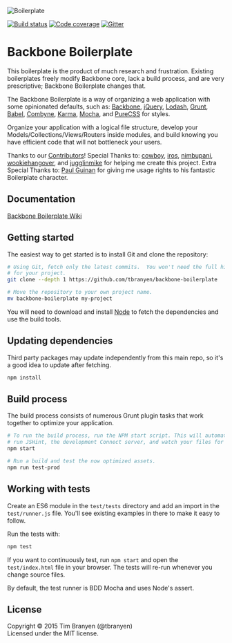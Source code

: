 ![Boilerplate](https://github.com/tbranyen/backbone-boilerplate/raw/assets/header.png)

[![Build status][travis-image]][travis-url] 
[![Code coverage][coveralls-image]][coveralls-url] 
[![Gitter][gitter-image]][gitter-url]

Backbone Boilerplate
====================

This boilerplate is the product of much research and frustration.  Existing
boilerplates freely modify Backbone core, lack a build process, and are very
prescriptive; Backbone Boilerplate changes that.

The Backbone Boilerplate is a way of organizing a web application with some
opinionated defaults, such as: [Backbone](http://backbonejs.org),
[jQuery](http://jquery.com), [Lodash](http://lodash.com),
[Grunt](http://gruntjs.com), [Babel](https://babeljs.io/),
[Combyne](https://github.com/tbranyen/combyne),
[Karma](http://karma-runner.github.io/0.12/index.html),
[Mocha](https://mochajs.org), and [PureCSS](http://purecss.io/) for styles.

Organize your application with a logical file structure, develop your
Models/Collections/Views/Routers inside modules, and build knowing you have
efficient code that will not bottleneck your users.

Thanks to our
[Contributors](https://github.com/tbranyen/backbone-boilerplate/contributors)!
Special Thanks to: [cowboy](http://github.com/cowboy),
[iros](http://github.com/iros), [nimbupani](http://github.com/nimbupani),
[wookiehangover](http://github.com/wookiehangover), and
[jugglinmike](http://github.com/jugglinmike) for helping me create this
project.  Extra Special Thanks to: [Paul
Guinan](http://bigredhair.com/work/paul.html) for giving me usage rights to his
fantastic Boilerplate character.

## Documentation ##

[Backbone Boilerplate Wiki](https://github.com/tbranyen/backbone-boilerplate/wiki)

## Getting started ##

The easiest way to get started is to install Git and clone the repository:

``` bash
# Using Git, fetch only the latest commits.  You won't need the full history
# for your project.
git clone --depth 1 https://github.com/tbranyen/backbone-boilerplate

# Move the repository to your own project name.
mv backbone-boilerplate my-project
```

You will need to download and install [Node](http://nodejs.org/) to fetch the
dependencies and use the build tools.

## Updating dependencies ##

Third party packages may update independently from this main repo, so it's a
good idea to update after fetching.

``` bash
npm install
```

## Build process ##

The build process consists of numerous Grunt plugin tasks that work together
to optimize your application.

``` bash
# To run the build process, run the NPM start script. This will automatically
# run JSHint, the development Connect server, and watch your files for changes.
npm start

# Run a build and test the now optimized assets.
npm run test-prod
```

## Working with tests ##

Create an ES6 module in the `test/tests` directory and add an
import in the `test/runner.js` file. You'll see existing examples in there to
make it easy to follow.

Run the tests with:

``` bash
npm test
```

If you want to continuously test, run `npm start` and open the
`test/index.html` file in your browser. The tests will re-run whenever you
change source files.

By default, the test runner is BDD Mocha and uses Node's assert.

## License ##
Copyright © 2015 Tim Branyen (@tbranyen)  
Licensed under the MIT license.

[travis-url]: http://travis-ci.org/tbranyen/backbone-boilerplate
[travis-image]: https://img.shields.io/travis/tbranyen/backbone-boilerplate.svg
[coveralls-url]: https://coveralls.io/r/tbranyen/backbone-boilerplate
[coveralls-image]: https://img.shields.io/coveralls/tbranyen/backbone-boilerplate.svg
[gitter-url]: https://gitter.im/tbranyen/backbone-boilerplate
[gitter-image]: https://img.shields.io/badge/GITTER-join%20chat-green.svg
